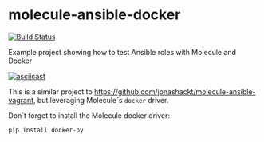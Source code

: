 # molecule-ansible-docker
[![Build Status](https://travis-ci.org/jonashackt/molecule-ansible-docker.svg?branch=master)](https://travis-ci.org/jonashackt/molecule-ansible-docker)

Example project showing how to test Ansible roles with Molecule and Docker

[![asciicast](https://asciinema.org/a/213350.svg)](https://asciinema.org/a/213350)

This is a similar project to https://github.com/jonashackt/molecule-ansible-vagrant, but leveraging Molecule´s `docker` driver.

Don´t forget to install the Molecule docker driver:

```
pip install docker-py
```